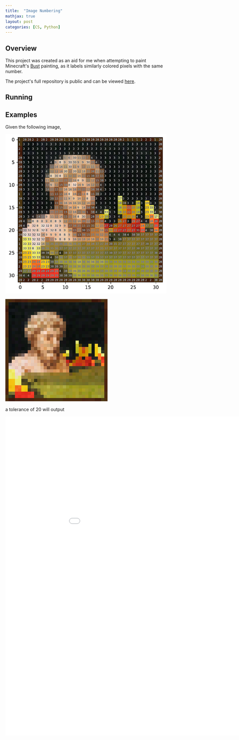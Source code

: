 ```yaml
---
title:  "Image Numbering"
mathjax: true
layout: post
categories: [CS, Python]
---
```


## Overview

This project was created as an aid for me when attempting to paint Minecraft's [Bust](https://minecraft.fandom.com/wiki/Painting#Canvases) painting, as it labels similarly colored pixels with the same number.

The project's full repository is public and can be viewed [here](https://github.com/alecgoedinghaus/imnum).

## Running

## Examples

Given the following image,

<p align="center">
    <img src="../assets/images/output.pdf">
</p>

![Bust](../assets/images/bust.png)

a tolerance of 20 will output

<embed src="../assets/images/output.pdf" type="application/pdf" width="1000" height="1000">